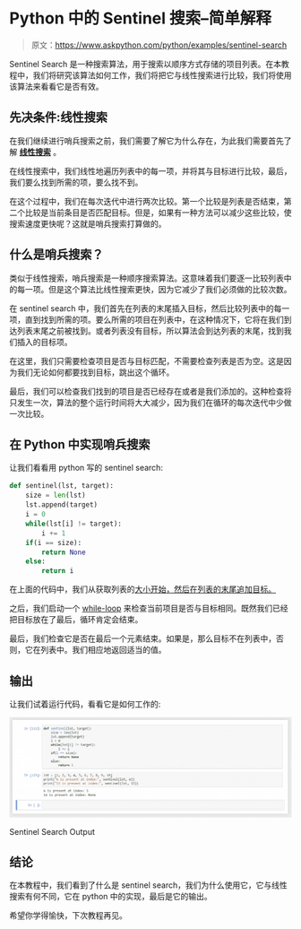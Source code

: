 # Python 中的 Sentinel 搜索–简单解释

> 原文：<https://www.askpython.com/python/examples/sentinel-search>

Sentinel Search 是一种搜索算法，用于搜索以顺序方式存储的项目列表。在本教程中，我们将研究该算法如何工作，我们将把它与线性搜索进行比较，我们将使用该算法来看看它是否有效。

## 先决条件:线性搜索

在我们继续进行哨兵搜索之前，我们需要了解它为什么存在，为此我们需要首先了解 [**线性搜索**](https://www.askpython.com/python/examples/linear-search-algorithm) 。

在线性搜索中，我们线性地遍历列表中的每一项，并将其与目标进行比较，最后，我们要么找到所需的项，要么找不到。

在这个过程中，我们在每次迭代中进行两次比较。第一个比较是列表是否结束，第二个比较是当前条目是否匹配目标。但是，如果有一种方法可以减少这些比较，使搜索速度更快呢？这就是哨兵搜索打算做的。

## 什么是哨兵搜索？

类似于线性搜索，哨兵搜索是一种顺序搜索算法。这意味着我们要逐一比较列表中的每一项。但是这个算法比线性搜索更快，因为它减少了我们必须做的比较次数。

在 sentinel search 中，我们首先在列表的末尾插入目标，然后比较列表中的每一项，直到找到所需的项。要么所需的项目在列表中，在这种情况下，它将在我们到达列表末尾之前被找到。或者列表没有目标，所以算法会到达列表的末尾，找到我们插入的目标项。

在这里，我们只需要检查项目是否与目标匹配，不需要检查列表是否为空。这是因为我们无论如何都要找到目标，跳出这个循环。

最后，我们可以检查我们找到的项目是否已经存在或者是我们添加的。这种检查将只发生一次，算法的整个运行时间将大大减少，因为我们在循环的每次迭代中少做一次比较。

## 在 Python 中实现哨兵搜索

让我们看看用 python 写的 sentinel search:

```py
def sentinel(lst, target):
    size = len(lst)
    lst.append(target)
    i = 0
    while(lst[i] != target):
        i += 1
    if(i == size):
        return None
    else:
        return i

```

在上面的代码中，我们从获取列表的[大小开始，然后在列表的末尾追加目标。](https://www.askpython.com/python/list/length-of-a-list-in-python)

之后，我们启动一个 [while-loop](https://www.askpython.com/python/python-while-loop) 来检查当前项目是否与目标相同。既然我们已经把目标放在了最后，循环肯定会结束。

最后，我们检查它是否在最后一个元素结束。如果是，那么目标不在列表中，否则，它在列表中。我们相应地返回适当的值。

## 输出

让我们试着运行代码，看看它是如何工作的:

![Sentinel Search Output](img/a21cb463f52b629bb385972232ac274c.png)

Sentinel Search Output

## 结论

在本教程中，我们看到了什么是 sentinel search，我们为什么使用它，它与线性搜索有何不同，它在 python 中的实现，最后是它的输出。

希望你学得愉快，下次教程再见。